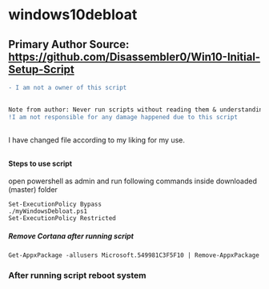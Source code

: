 
# windows10debloat

## Primary Author Source: https://github.com/Disassembler0/Win10-Initial-Setup-Script

```diff
- I am not a owner of this script
```
##
```diff
Note from author: Never run scripts without reading them & understanding what they do.
!I am not responsible for any damage happened due to this script
```
##
I have changed file according to my liking for my use.
##
#### Steps to use script
open powershell as admin and run following commands inside downloaded (master) folder
```
Set-ExecutionPolicy Bypass
./myWindowsDebloat.ps1
Set-ExecutionPolicy Restricted 
```
##### Remove Cortana after running script
```
Get-AppxPackage -allusers Microsoft.549981C3F5F10 | Remove-AppxPackage
```
### After running script reboot system
